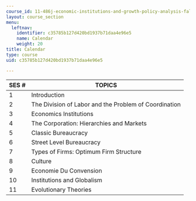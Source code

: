 ```yaml
---
course_id: 11-486j-economic-institutions-and-growth-policy-analysis-fall-2005
layout: course_section
menu:
  leftnav:
    identifier: c35785b127d420bd1937b71daa4e96e5
    name: Calendar
    weight: 20
title: Calendar
type: course
uid: c35785b127d420bd1937b71daa4e96e5

---
```


| SES # | TOPICS |
| --- | --- |
| 1 | Introduction |
| 2 | The Division of Labor and the Problem of Coordination |
| 3 | Economics Institutions |
| 4 | The Corporation: Hierarchies and Markets |
| 5 | Classic Bureaucracy |
| 6 | Street Level Bureaucracy |
| 7 | Types of Firms: Optimum Firm Structure |
| 8 | Culture |
| 9 | Economie Du Convension |
| 10 | Institutions and Globalism |
| 11 | Evolutionary Theories